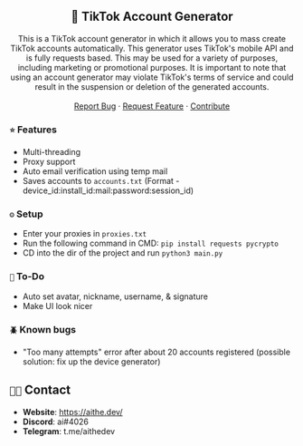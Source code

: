 <h2 align="center">🎯 TikTok Account Generator</h2>
  <p align="center">This is a TikTok account generator in which it allows you to mass create TikTok accounts automatically. This generator uses TikTok's mobile API and is fully requests based. This may be used for a variety of purposes, including marketing or promotional purposes. It is important to note that using an account generator may violate TikTok's terms of service and could result in the suspension or deletion of the generated accounts.
    <br />
    <br />
    <a href="https://github.com/aithedev/TikTok-Account-Generator/issues">Report Bug</a>
    ·
    <a href="https://github.com/aithedev/TikTok-Account-Generator/issues">Request Feature</a>
    ·
    <a href="https://github.com/aithedev/TikTok-Account-Generator/pulls">Contribute</a>
  </p>

### `⭐` Features
- Multi-threading
- Proxy support
- Auto email verification using temp mail
- Saves accounts to `accounts.txt` (Format - device_id:install_id:mail:password:session_id)

### `⚙️` Setup
- Enter your proxies in `proxies.txt`
- Run the following command in CMD: `pip install requests pycrypto`
- CD into the dir of the project and run `python3 main.py`

### `📝` To-Do
- Auto set avatar, nickname, username, & signature
- Make UI look nicer

### `🪲` Known bugs
- "Too many attempts" error after about 20 accounts registered (possible solution: fix up the device generator)

## `🧑‍💻` Contact
- **Website**: https://aithe.dev/
- **Discord**: ai#4026
- **Telegram**: t.me/aithedev

